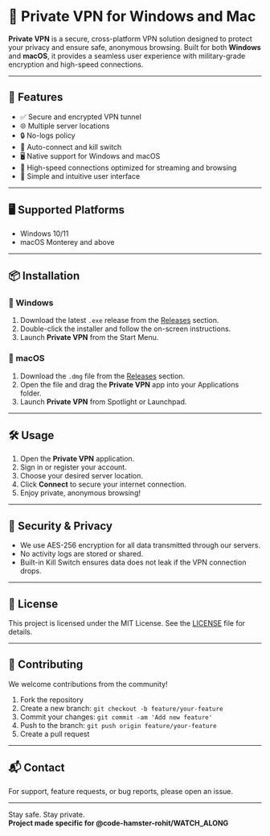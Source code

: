 # 🔐 Private VPN for Windows and Mac

**Private VPN** is a secure, cross-platform VPN solution designed to protect your privacy and ensure safe, anonymous browsing. Built for both **Windows** and **macOS**, it provides a seamless user experience with military-grade encryption and high-speed connections.

---

## 🚀 Features

- ✅ Secure and encrypted VPN tunnel
- 🌐 Multiple server locations
- 🔒 No-logs policy
- 🔄 Auto-connect and kill switch
- 🖥️ Native support for Windows and macOS
- 📡 High-speed connections optimized for streaming and browsing
- 🧩 Simple and intuitive user interface

---

## 🖥️ Supported Platforms

- Windows 10/11
- macOS Monterey and above

---

## 📦 Installation

### 🔧 Windows

1. Download the latest `.exe` release from the [Releases](./releases) section.
2. Double-click the installer and follow the on-screen instructions.
3. Launch **Private VPN** from the Start Menu.

### 🍎 macOS

1. Download the `.dmg` file from the [Releases](./releases) section.
2. Open the file and drag the **Private VPN** app into your Applications folder.
3. Launch **Private VPN** from Spotlight or Launchpad.

---

## 🛠️ Usage

1. Open the **Private VPN** application.
2. Sign in or register your account.
3. Choose your desired server location.
4. Click **Connect** to secure your internet connection.
5. Enjoy private, anonymous browsing!

---

## 🔐 Security & Privacy

- We use AES-256 encryption for all data transmitted through our servers.
- No activity logs are stored or shared.
- Built-in Kill Switch ensures data does not leak if the VPN connection drops.

---

## 📄 License

This project is licensed under the MIT License. See the [LICENSE](./LICENSE) file for details.

---

## 🤝 Contributing

We welcome contributions from the community!

1. Fork the repository
2. Create a new branch: `git checkout -b feature/your-feature`
3. Commit your changes: `git commit -am 'Add new feature'`
4. Push to the branch: `git push origin feature/your-feature`
5. Create a pull request

---

## 📬 Contact

For support, feature requests, or bug reports, please open an issue.

---

Stay safe. Stay private.  
**Project made specific for @code-hamster-rohit/WATCH_ALONG**
